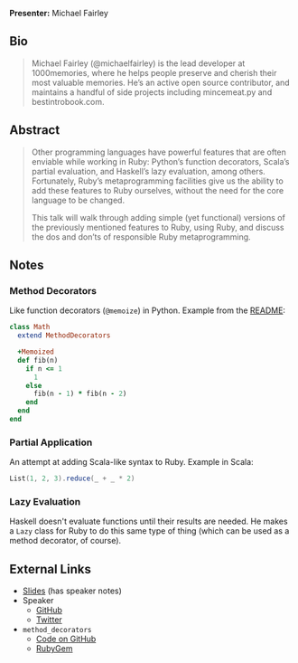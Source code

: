 **Presenter:** Michael Fairley

## Bio

> Michael Fairley (@michaelfairley) is the lead developer at 1000memories, where he helps people preserve and cherish their most valuable memories. He’s an active open source contributor, and maintains a handful of side projects including mincemeat.py and bestintrobook.com.

## Abstract

> Other programming languages have powerful features that are often enviable while working in Ruby: Python’s function decorators, Scala’s partial evaluation, and Haskell’s lazy evaluation, among others. Fortunately, Ruby’s metaprogramming facilities give us the ability to add these features to Ruby ourselves, without the need for the core language to be changed.
>
> This talk will walk through adding simple (yet functional) versions of the previously mentioned features to Ruby, using Ruby, and discuss the dos and don’ts of responsible Ruby metaprogramming.

## Notes

### Method Decorators

Like function decorators (`@memoize`) in Python.  Example from the [README](https://github.com/michaelfairley/method_decorators):

```ruby
class Math
  extend MethodDecorators

  +Memoized
  def fib(n)
    if n <= 1
      1
    else
      fib(n - 1) * fib(n - 2)
    end
  end
end
```

### Partial Application

An attempt at adding Scala-like syntax to Ruby.  Example in Scala:

```scala
List(1, 2, 3).reduce(_ + _ * 2)
```

### Lazy Evaluation

Haskell doesn't evaluate functions until their results are needed.  He makes a `Lazy` class for Ruby to do this same type of thing (which can be used as a method decorator, of course).

## External Links

* [Slides](http://speakerdeck.com/u/michaelfairley/p/extending-ruby-with-ruby) (has speaker notes)
* Speaker
    * [GitHub](http://github.com/michaelfairley)
    * [Twitter](http://twitter.com/michaelfairley)
* `method_decorators`
    * [Code on GitHub](https://github.com/michaelfairley/method_decorators)
    * [RubyGem](https://rubygems.org/gems/method_decorators)